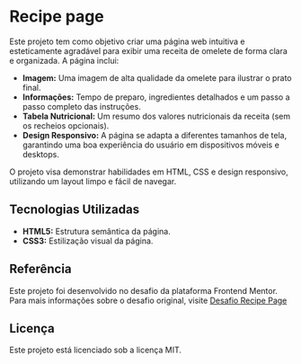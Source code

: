 # Recipe page

Este projeto tem como objetivo criar uma página web intuitiva e esteticamente agradável para exibir uma receita de omelete de forma clara e organizada. A página inclui:

* **Imagem:** Uma imagem de alta qualidade da omelete para ilustrar o prato final.
* **Informações:** Tempo de preparo, ingredientes detalhados e um passo a passo completo das instruções.
* **Tabela Nutricional:** Um resumo dos valores nutricionais da receita (sem os recheios opcionais).
* **Design Responsivo:** A página se adapta a diferentes tamanhos de tela, garantindo uma boa experiência do usuário em dispositivos móveis e desktops.

O projeto visa demonstrar habilidades em HTML, CSS e design responsivo, utilizando um layout limpo e fácil de navegar.

## Tecnologias Utilizadas
* **HTML5:** Estrutura semântica da página.
* **CSS3:** Estilização visual da página.

## Referência
Este projeto foi desenvolvido no desafio da plataforma Frontend Mentor. Para mais informações sobre o desafio original, visite [Desafio Recipe Page](https://www.frontendmentor.io/challenges/recipe-page-KiTsR8QQKm)

## Licença
Este projeto está licenciado sob a licença MIT.

